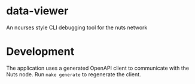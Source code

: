 # data-viewer
An ncurses style CLI debugging tool for the nuts network

# Development

The application uses a generated OpenAPI client to communicate with the Nuts node.  Run `make generate` to regenerate the client.